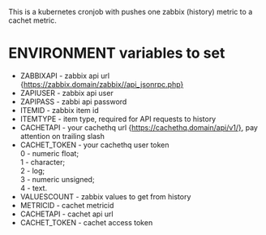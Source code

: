 This is a kubernetes cronjob with pushes one zabbix (history) metric to a cachet metric.

# ENVIRONMENT variables to set

* ZABBIXAPI - zabbix api url {https://zabbix.domain/zabbix//api_jsonrpc.php}
* ZAPIUSER - zabbix api user
* ZAPIPASS - zabbi api password
* ITEMID - zabbix item id
* ITEMTYPE - item type, required for API requests to history
* CACHETAPI - your cachethq url {https://cachethq.domain/api/v1/}, pay attention on trailing slash
* CACHET_TOKEN - your cachethq user token
<br>0 - numeric float; 
<br>1 - character; 
<br>2 - log; 
<br>3 - numeric unsigned; 
<br>4 - text. 
* VALUESCOUNT - zabbix values to get from history
* METRICID - cachet metricid
* CACHETAPI - cachet api url
* CACHET_TOKEN - cachet access token
